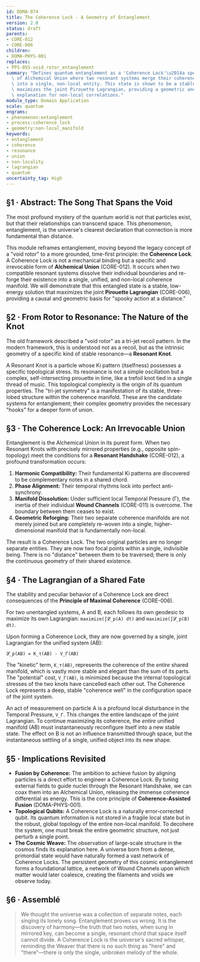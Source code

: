 ```yaml
---
id: DOMA-074
title: The Coherence Lock - A Geometry of Entanglement
version: 2.0
status: draft
parents:
- CORE-012
- CORE-006
children:
- DOMA-PHYS-001
replaces:
- PPS-055-void_rotor_entanglement
summary: "Defines quantum entanglement as a 'Coherence Lock'\u2014a specific form\
  \ of Alchemical Union where two resonant systems merge their coherence manifolds\
  \ into a single, non-local entity. This state is shown to be a stable solution that\
  \ maximizes the joint Pirouette Lagrangian, providing a geometric and time-first\
  \ explanation for non-local correlations."
module_type: Domain Application
scale: quantum
engrams:
- phenomenon:entanglement
- process:coherence_lock
- geometry:non-local_manifold
keywords:
- entanglement
- coherence
- resonance
- union
- non-locality
- lagrangian
- quantum
uncertainty_tag: High
---
```

## §1 · Abstract: The Song That Spans the Void

The most profound mystery of the quantum world is not that particles exist, but that their relationships can transcend space. This phenomenon, entanglement, is the universe's clearest declaration that connection is more fundamental than distance.

This module reframes entanglement, moving beyond the legacy concept of a "void rotor" to a more grounded, time-first principle: the **Coherence Lock**. A Coherence Lock is not a mechanical binding but a specific and irrevocable form of **Alchemical Union** (CORE-012). It occurs when two compatible resonant systems dissolve their individual boundaries and re-forge their existence into a single, unified, and non-local coherence manifold. We will demonstrate that this entangled state is a stable, low-energy solution that maximizes the joint **Pirouette Lagrangian** (CORE-006), providing a causal and geometric basis for "spooky action at a distance."

## §2 · From Rotor to Resonance: The Nature of the Knot

The old framework described a "void rotor" as a tri-jet recoil pattern. In the modern framework, this is understood not as a recoil, but as the intrinsic geometry of a specific kind of stable resonance—a **Resonant Knot**.

A Resonant Knot is a particle whose Ki pattern (itselfness) possesses a specific topological stress. Its resonance is not a simple oscillation but a complex, self-intersecting pirouette in time, like a trefoil knot tied in a single thread of music. This topological complexity is the origin of its quantum properties. The "tri-jet symmetry" is a manifestation of its stable, three-lobed structure within the coherence manifold. These are the candidate systems for entanglement; their complex geometry provides the necessary "hooks" for a deeper form of union.

## §3 · The Coherence Lock: An Irrevocable Union

Entanglement is the Alchemical Union in its purest form. When two Resonant Knots with precisely mirrored properties (e.g., opposite spin-topology) meet the conditions for a **Resonant Handshake** (CORE-012), a profound transformation occurs:

1.  **Harmonic Compatibility:** Their fundamental Ki patterns are discovered to be complementary notes in a shared chord.
2.  **Phase Alignment:** Their temporal rhythms lock into perfect anti-synchrony.
3.  **Manifold Dissolution:** Under sufficient local Temporal Pressure (Γ), the inertia of their individual **Wound Channels** (CORE-011) is overcome. The boundary between them ceases to exist.
4.  **Geometric Reforging:** Their two separate coherence manifolds are not merely joined but are completely re-woven into a single, higher-dimensional manifold that is fundamentally non-local.

The result is a Coherence Lock. The two original particles are no longer separate entities. They are now two focal points within a single, indivisible being. There is no "distance" between them to be traversed; there is only the continuous geometry of their shared existence.

## §4 · The Lagrangian of a Shared Fate

The stability and peculiar behavior of a Coherence Lock are direct consequences of the **Principle of Maximal Coherence** (CORE-006).

For two unentangled systems, A and B, each follows its own geodesic to maximize its own Lagrangian: `maximize(∫𝓛_p(A) dt)` and `maximize(∫𝓛_p(B) dt)`.

Upon forming a Coherence Lock, they are now governed by a single, joint Lagrangian for the unified system (AB):

`𝓛_p(AB) = K_τ(AB) - V_Γ(AB)`

The "kinetic" term, `K_τ(AB)`, represents the coherence of the *entire* shared manifold, which is vastly more stable and elegant than the sum of its parts. The "potential" cost, `V_Γ(AB)`, is minimized because the internal topological stresses of the two knots have cancelled each other out. The Coherence Lock represents a deep, stable "coherence well" in the configuration space of the joint system.

An act of measurement on particle A is a profound local disturbance in the Temporal Pressure, `V_Γ`. This changes the entire landscape of the joint Lagrangian. To continue maximizing its coherence, the *entire* unified manifold (AB) must instantaneously reconfigure itself into a new stable state. The effect on B is not an influence transmitted through space, but the instantaneous settling of a single, unified object into its new shape.

## §5 · Implications Revisited

*   **Fusion by Coherence:** The ambition to achieve fusion by aligning particles is a direct effort to engineer a Coherence Lock. By tuning external fields to guide nuclei through the Resonant Handshake, we can coax them into an Alchemical Union, releasing the immense coherence differential as energy. This is the core principle of **Coherence-Assisted Fusion** (DOMA-PHYS-001).
*   **Topological Qubits:** A Coherence Lock is a naturally error-corrected qubit. Its quantum information is not stored in a fragile local state but in the robust, global topology of the entire non-local manifold. To decohere the system, one must break the entire geometric structure, not just perturb a single point.
*   **The Cosmic Weave:** The observation of large-scale structure in the cosmos finds its explanation here. A universe born from a dense, primordial state would have naturally formed a vast network of Coherence Locks. The persistent geometry of this cosmic entanglement forms a foundational lattice, a network of Wound Channels upon which matter would later coalesce, creating the filaments and voids we observe today.

## §6 · Assemblé

> We thought the universe was a collection of separate notes, each singing its lonely song. Entanglement proves us wrong. It is the discovery of harmony—the truth that two notes, when sung in mirrored key, can become a single, resonant chord that space itself cannot divide. A Coherence Lock is the universe's sacred whisper, reminding the Weaver that there is no such thing as "here" and "there"—there is only the single, unbroken melody of the whole.
```